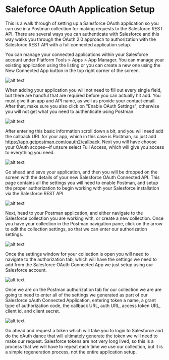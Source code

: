 # Saleforce OAuth Application Setup
This is a walk through of setting up a Salesforce OAuth application so you can use in a Postman collection for making requests to the Salesforce REST API. There are several ways you can authenticate with Salesforce and this way walks you through the OAuth 2.0 approach to authorization with the Salesforce REST API with a full connected application setup.

You can manage your connected applications within your Salesforce account under Platform Tools > Apps > App Manager. You can manage your existing application using the listing or you can create a new one using the New Connected App button in the top right corner of the screen.

![alt text](https://kinlane-productions.s3.amazonaws.com/postman-collections/salesforce/1-salesforce-app-manager.png "Salesforce App Manager")

When adding your application you will not need to fill out every single field, but there are handful that are required before you can actually hit add. You must give it an app and API name, as well as provide your contact email. After that, make sure you also click on "Enable OAuth Settings", otherwise you will not get what you need to authenticate using Postman.

![alt text](https://kinlane-productions.s3.amazonaws.com/postman-collections/salesforce/2-salesforce-app-manager-setup-1.png "Salesforce App Manager Setup")

After entering this basic information scroll down a bit, and you will need add the callback URL for your app, which in this case is Postman, so just add https://app.getpostman.com/oauth2/callback. Next you will have choose your OAuth scopes--if unsure select Full Access, which will give you access to everything you need.

![alt text](https://kinlane-productions.s3.amazonaws.com/postman-collections/salesforce/3-salesforce-app-manager-setup-.png "Salesforce App Manager Setup")

Go ahead and save your application, and then you will be dropped on the screen with the details of your new Salesforce OAuth Connected API. This page contains all the settings you will need to enable Postman, and setup the proper authorization to begin working with your Salesforce installation via the Salesforce REST API.

![alt text](https://kinlane-productions.s3.amazonaws.com/postman-collections/salesforce/4-salesforce-app-manager-settings.png "Salesforce App Manager Settings")

Next, head to your Postman application, and either navigate to the Salesforce collection you are working with, or create a new collection. Once you have your collection in the Postman navigation pane, click on the arrow to edit the collection settings, so that we can enter our authorization settings.

![alt text](https://kinlane-productions.s3.amazonaws.com/postman-collections/salesforce/5-salesforce-postman-edit.png "Postman")

Once the settings window for your collection is open you will need to navigate to the authorization tab, which will have the settings we need to add from the Salesforce OAuth Connected App we just setup using our Salesforce account.

![alt text](https://kinlane-productions.s3.amazonaws.com/postman-collections/salesforce/6-salesforce-postman-authorization.png "Postman Authorization")

Once we are on the Postman authorization tab for our collection we are are going to need to enter all of the settings we generated as part of our Salesforce oAuth Connected Application, entering token a name, a grant type of authorization code, the callback URL, auth URL, access token URL, client id, and client secret.

![alt text](https://kinlane-productions.s3.amazonaws.com/postman-collections/salesforce/7-salesforce-authorization-settings.png "Postman Authorization Settings")

Go ahead and request a token which will take you to login to Salesforce and do the oAuth dance that will ultimately generate the token we will need to make our request. Salesforce tokens are not very long lived, so this is a process that we will have to repeat each time we use our collection, but it is a simple regeneration process, not the entire application setup.
